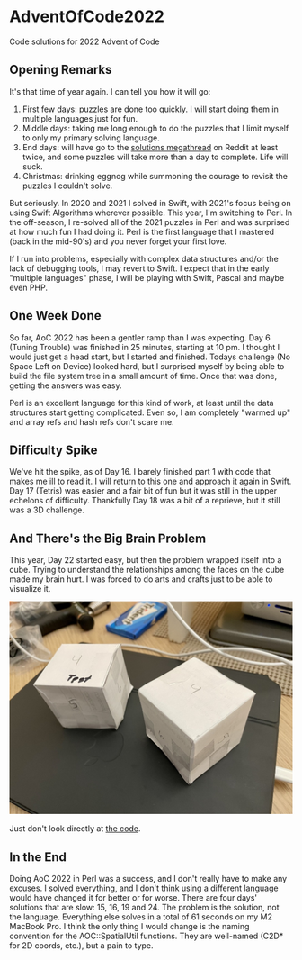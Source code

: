 # AdventOfCode2022
 Code solutions for 2022 Advent of Code

## Opening Remarks

It's that time of year again. I can tell you how it will go:
1. First few days: puzzles are done too quickly. I will start doing them in multiple languages just for fun.
2. Middle days: taking me long enough to do the puzzles that I limit myself to only my primary solving language.
3. End days: will have go to the [solutions megathread](https://www.reddit.com/r/adventofcode/wiki/solution_megathreads/) on Reddit at least twice, and some puzzles will take more than a day to complete. Life will suck.
4. Christmas: drinking eggnog while summoning the courage to revisit the puzzles I couldn't solve.

But seriously. In 2020 and 2021 I solved in Swift, with 2021's focus being on using Swift Algorithms wherever possible. This year, I'm switching to Perl. In the off-season, I re-solved all of the 2021 puzzles in Perl and was surprised at how much fun I had doing it. Perl is the first language that I mastered (back in the mid-90's) and you never forget your first love.

If I run into problems, especially with complex data structures and/or the lack of debugging tools, I may revert to Swift. I expect that in the early "multiple languages" phase, I will be playing with Swift, Pascal and maybe even PHP.

## One Week Done

So far, AoC 2022 has been a gentler ramp than I was expecting. Day 6 (Tuning Trouble) was finished in 25 minutes, starting at 10 pm. I thought I would just get a head start, but I started and finished. Todays challenge (No Space Left on Device) looked hard, but I surprised myself by being able to build the file system tree in a small amount of time. Once that was done, getting the answers was easy.

Perl is an excellent language for this kind of work, at least until the data structures start getting complicated. Even so, I am completely "warmed up" and array refs and hash refs don't scare me.

## Difficulty Spike

We've hit the spike, as of Day 16. I barely finished part 1 with code that makes me ill to read it. I will return to this one and approach it again in Swift. Day 17 (Tetris) was easier and a fair bit of fun but it was still in the upper echelons of difficulty. Thankfully Day 18 was a bit of a reprieve, but it still was a 3D challenge.

## And There's the Big Brain Problem

This year, Day 22 started easy, but then the problem wrapped itself into a cube. Trying to understand the relationships among the faces on the cube made my brain hurt. I was forced to do arts and crafts just to be able to visualize it.

![Paper Cubes](https://github.com/sbiickert/AdventOfCode2022/blob/main/Art/aoc_day22_cubes.jpg)

Just don't look directly at [the code](https://github.com/sbiickert/AdventOfCode2022/blob/main/Perl/day22.pl).

## In the End

Doing AoC 2022 in Perl was a success, and I don't really have to make any excuses. I solved everything, and I don't think using a different language would have changed it for better or for worse. There are four days' solutions that are slow: 15, 16, 19 and 24. The problem is the solution, not the language. Everything else solves in a total of 61 seconds on my M2 MacBook Pro. I think the only thing I would change is the naming convention for the AOC::SpatialUtil functions. They are well-named (C2D* for 2D coords, etc.), but a pain to type.
